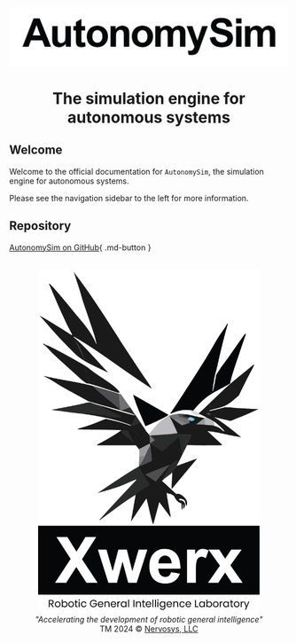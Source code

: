 <p align="center">
  <img src="media/images/autonomysim_simple_bw_1000w.png" width="600vw" alt="AutonomySim logo">
</p>

<h1 align="center">The simulation engine for autonomous systems</h1>

## Welcome

Welcome to the official documentation for `AutonomySim`, the simulation engine for autonomous systems.

Please see the navigation sidebar to the left for more information.

## Repository

[AutonomySim on GitHub](https://github.com/nervosys/AutonomySim){ .md-button }

<p align="center">
  <br>
  <img src="media/images/logo_block_raven_rgi_modern_blueye_xwerx_bw_1000h.png" width="400vw" alt="xwerx logo">
  <br>
  <i>"Accelerating the development of robotic general intelligence"</i>
  <br>
  TM 2024 &copy; <a href="https://nervosys.ai/">Nervosys, LLC</a>
</p>
